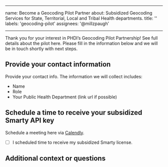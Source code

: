 ----------

name: Become a Geocoding Pilot Partner
about: Subsidized Geocoding Services for State, Territorial, Local and Tribal Health departments. 
title: ''
labels: 'geocoding-pilot'
assignees: '@millzpaugh’

----------
Thank you for your interest in PHDI’s Geocoding Pilot Partnership! See full details about the pilot here. Please fill in the information below and we will be in touch shortly with next steps.


## Provide your contact information

Provide your contact info. 
The information we will collect includes:

- Name
- Role
- Your Public Health Department (link url if possible)
## Schedule a time to receive your subsidized Smarty API key

Schedule a meeting here via [Calendly](https://calendly.com/ann-299/geocoding-pilot-partner).

-[ ]  I scheduled time to receive my subsidized Smarty license.

## Additional context or questions